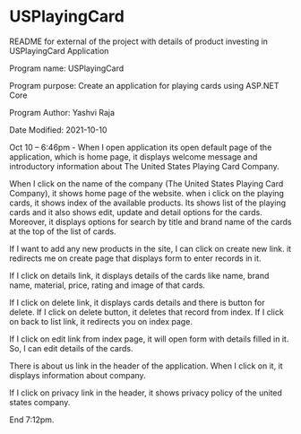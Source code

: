# USPlayingCard

README for external of the project with details of product investing in USPlayingCard Application

Program name: USPlayingCard

Program purpose: Create an application for playing cards using ASP.NET Core

Program Author: Yashvi Raja

Date Modified: 2021-10-10

Oct 10 – 6:46pm - 
When I open application its open default page of the application, which is home page, 
it displays welcome message and introductory information about The United States Playing Card Company. 

When I click on the name of the company (The United States Playing Card Company), it shows home page of the website.
when i click on the playing cards, it shows index of the available products. Its shows list of the playing cards and it also shows edit, 
update and detail options for the cards. Moreover, it displays options for search by title and brand name of the cards at the top of the list of cards. 

If I want to add any new products in the site, I can click on create new link. it redirects me on create page that displays form to enter records in it.  

If I click on details link, it displays details of the cards like name, brand name, material, price, rating and image of that cards.

If I click on delete link, it displays cards details and there is button for delete. If I click on delete button, 
it deletes that record from index. If I click on back to list link, it redirects you on index page.

If I click on edit link from index page, it will open form with details filled in it. So, I can edit details of the cards. 

There is about us link in the header of the application. When I click on it, it displays information about company.

If I click on privacy link in the header, it shows privacy policy of the united states company. 

End 7:12pm.
